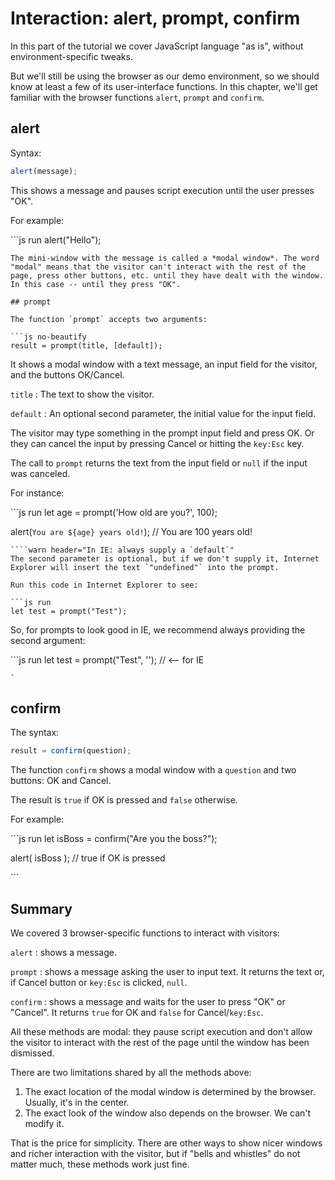 # Interaction: alert, prompt, confirm

In this part of the tutorial we cover JavaScript language "as is", without environment-specific tweaks.

But we'll still be using the browser as our demo environment, so we should know at least a few of its user-interface functions. In this chapter, we'll get familiar with the browser functions `alert`, `prompt` and `confirm`.

## alert

Syntax:

```javascript
alert(message);
```

This shows a message and pauses script execution until the user presses "OK".

For example:

\`\`\`js run alert\("Hello"\);

```text
The mini-window with the message is called a *modal window*. The word "modal" means that the visitor can't interact with the rest of the page, press other buttons, etc. until they have dealt with the window. In this case -- until they press "OK".

## prompt

The function `prompt` accepts two arguments:

```js no-beautify
result = prompt(title, [default]);
```

It shows a modal window with a text message, an input field for the visitor, and the buttons OK/Cancel.

`title` : The text to show the visitor.

`default` : An optional second parameter, the initial value for the input field.

The visitor may type something in the prompt input field and press OK. Or they can cancel the input by pressing Cancel or hitting the `key:Esc` key.

The call to `prompt` returns the text from the input field or `null` if the input was canceled.

For instance:

\`\`\`js run let age = prompt\('How old are you?', 100\);

alert\(`You are ${age} years old!`\); // You are 100 years old!

```text
````warn header="In IE: always supply a `default`"
The second parameter is optional, but if we don't supply it, Internet Explorer will insert the text `"undefined"` into the prompt.

Run this code in Internet Explorer to see:

```js run
let test = prompt("Test");
```

So, for prompts to look good in IE, we recommend always providing the second argument:

\`\`\`js run let test = prompt\("Test", ''\); // &lt;-- for IE

```text
`
```

## confirm

The syntax:

```javascript
result = confirm(question);
```

The function `confirm` shows a modal window with a `question` and two buttons: OK and Cancel.

The result is `true` if OK is pressed and `false` otherwise.

For example:

\`\`\`js run let isBoss = confirm\("Are you the boss?"\);

alert\( isBoss \); // true if OK is pressed

\`\`\`

## Summary

We covered 3 browser-specific functions to interact with visitors:

`alert` : shows a message.

`prompt` : shows a message asking the user to input text. It returns the text or, if Cancel button or `key:Esc` is clicked, `null`.

`confirm` : shows a message and waits for the user to press "OK" or "Cancel". It returns `true` for OK and `false` for Cancel/`key:Esc`.

All these methods are modal: they pause script execution and don't allow the visitor to interact with the rest of the page until the window has been dismissed.

There are two limitations shared by all the methods above:

1. The exact location of the modal window is determined by the browser. Usually, it's in the center.
2. The exact look of the window also depends on the browser. We can't modify it.

That is the price for simplicity. There are other ways to show nicer windows and richer interaction with the visitor, but if "bells and whistles" do not matter much, these methods work just fine.

